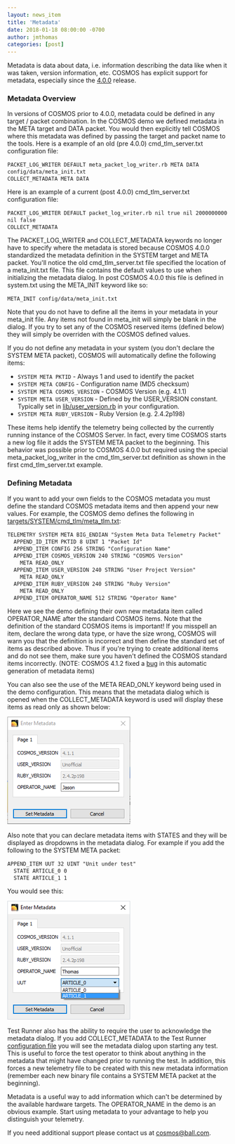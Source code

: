 ```yaml
---
layout: news_item
title: 'Metadata'
date: 2018-01-18 08:00:00 -0700
author: jmthomas
categories: [post]
---
```

Metadata is data about data, i.e. information describing the data like when it was taken, version information, etc. COSMOS has explicit support for metadata, especially since the [4.0.0](/news/2017/08/04/cosmos-4-0-0-released/) release.

### Metadata Overview

In versions of COSMOS prior to 4.0.0, metadata could be defined in any target / packet combination. In the COSMOS demo we defined metadata in the META target and DATA packet. You would then explicitly tell COSMOS where this metadata was defined by passing the target and packet name to the tools. Here is a example of an old (pre 4.0.0) cmd_tlm_server.txt configuration file:

```
PACKET_LOG_WRITER DEFAULT meta_packet_log_writer.rb META DATA config/data/meta_init.txt
COLLECT_METADATA META DATA
```

Here is an example of a current (post 4.0.0) cmd_tlm_server.txt configuration file:

```
PACKET_LOG_WRITER DEFAULT packet_log_writer.rb nil true nil 2000000000 nil false
COLLECT_METADATA
```

The PACKET_LOG_WRITER and COLLECT_METADATA keywords no longer have to specify where the metadata is stored because COSMOS 4.0.0 standardized the metadata definition in the SYSTEM target and META packet. You'll notice the old cmd_tlm_server.txt file specified the location of a meta_init.txt file. This file contains the default values to use when initializing the metadata dialog. In post COSMOS 4.0.0 this file is defined in system.txt using the META_INIT keyword like so:

```
META_INIT config/data/meta_init.txt
```

Note that you do not have to define all the items in your metadata in your meta_init file. Any items not found in meta_init will simply be blank in the dialog. If you try to set any of the COSMOS reserved items (defined below) they will simply be overriden with the COSMOS defined values.

If you do not define any metadata in your system (you don't declare the SYSTEM META packet), COSMOS will automatically define the following items:
* ```SYSTEM META PKTID``` - Always 1 and used to identify the packet
* ```SYSTEM META CONFIG``` - Configuration name (MD5 checksum)
* ```SYSTEM META COSMOS_VERSION``` - COSMOS Version (e.g. 4.1.1)
* ```SYSTEM META USER_VERSION``` - Defined by the USER_VERSION constant. Typically set in [lib/user_version.rb](https://github.com/BallAerospace/COSMOS/blob/master/demo/lib/user_version.rb) in your configuration.
* ```SYSTEM META RUBY_VERSION``` - Ruby Version (e.g. 2.4.2p198)

These items help identify the telemetry being collected by the currently running instance of the COSMOS Server. In fact, every time COSMOS starts a new log file it adds the SYSTEM META packet to the beginning. This behavior was possible prior to COSMOS 4.0.0 but required using the special meta_packet_log_writer in the cmd_tlm_server.txt definition as shown in the first cmd_tlm_server.txt example.

### Defining Metadata

If you want to add your own fields to the COSMOS metadata you must define the standard COSMOS metadata items and then append your new values. For example, the COSMOS demo defines the following in [targets/SYSTEM/cmd_tlm/meta_tlm.txt](https://github.com/BallAerospace/COSMOS/blob/master/demo/config/targets/SYSTEM/cmd_tlm/meta_tlm.txt):

```
TELEMETRY SYSTEM META BIG_ENDIAN "System Meta Data Telemetry Packet"
  APPEND_ID_ITEM PKTID 8 UINT 1 "Packet Id"
  APPEND_ITEM CONFIG 256 STRING "Configuration Name"
  APPEND_ITEM COSMOS_VERSION 240 STRING "COSMOS Version"
    META READ_ONLY
  APPEND_ITEM USER_VERSION 240 STRING "User Project Version"
    META READ_ONLY
  APPEND_ITEM RUBY_VERSION 240 STRING "Ruby Version"
    META READ_ONLY
  APPEND_ITEM OPERATOR_NAME 512 STRING "Operator Name"
```

Here we see the demo defining their own new metadata item called OPERATOR_NAME after the standard COSMOS items. Note that the definition of the standard COSMOS items is important! If you misspell an item, declare the wrong data type, or have the size wrong, COSMOS will warn you that the definition is incorrect and then define the standard set of items as described above. Thus if you're trying to create additional items and do not see them, make sure you haven't defined the COSMOS standard items incorrectly. (NOTE: COSMOS 4.1.2 fixed a [bug](https://github.com/BallAerospace/COSMOS/issues/690) in this automatic generation of metadata items)

You can also see the use of the META READ_ONLY keyword being used in the demo configuration. This means that the metadata dialog which is opened when the COLLECT_METADATA keyword is used will display these items as read only as shown below:

![Demo MetaData](/img/2017_12_13_metadata.png)

Also note that you can declare metadata items with STATES and they will be displayed as dropdowns in the metadata dialog. For example if you add the following to the SYSTEM META packet:

```
APPEND_ITEM UUT 32 UINT "Unit under test"
  STATE ARTICLE_0 0
  STATE ARTICLE_1 1
```

You would see this:

![MetaData Dropdown](/img/2017_12_13_metadata2.png)

Test Runner also has the ability to require the user to acknowledge the metadata dialog. If you add COLLECT_METADATA to the Test Runner [configuration file](https://github.com/BallAerospace/COSMOS/blob/master/demo/config/tools/test_runner/test_runner.txt) you will see the metadata dialog upon starting any test. This is useful to force the test operator to think about anything in the metadata that might have changed prior to running the test. In addition, this forces a new telemetry file to be created with this new metadata information (remember each new binary file contains a SYSTEM META packet at the beginning).

Metadata is a useful way to add information which can't be determined by the available hardware targets. The OPERATOR_NAME in the demo is an obvious example. Start using metadata to your advantage to help you distinguish your telemetry.

If you need additional support please contact us at <cosmos@ball.com>.

